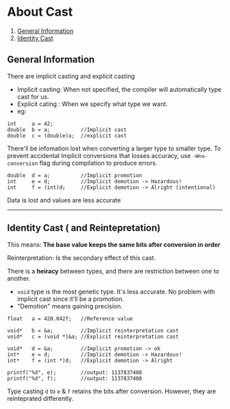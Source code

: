 # About Cast

1. [General Information](#general-info)
2. [Identity Cast](#identity-cast)

## General Information<a name="general-info"></a>

There are implicit casting and explicit casting

- Implicit casting: When not specified, the compiler will automatically type cast for us.
- Explicit cating : When we specify what type we want.
- eg:

```
int 	a = 42;
double	b = a;			//Implicit cast
double 	c = (double)a;	//explicit cast
```

There'll be infomation lost when converting a larger type to smaller type.
To prevent accidental Implicit conversions that losses accuracy, use `-Wno-conversion` flag during compilation to produce errors.

```
double	d = a;			//Implicit promotion
int		e = d;			//Implicit demotion -> Hazardous!
int		f = (int)d; 	//Explicit demotion -> Alright (intentional)
```

Data is lost and values are less accurate

---

## Identity Cast ( and Reintepretation) <a name="identity-cast"></a>

This means: **The base value keeps the same bits after conversion in order**

Reinterpretation: Is the secondary effect of this cast.

There is a **heiracy** between types, and there are restriction between one to another.

- `void` type is the most genetic type. It's less accurate. No problem with implicit cast since it'll be a promotion.
- "Demotion" means gaining precision.

```
float	a = 420.042f;	//Reference value

void*	b = &a;			//Implicit reinterpretation cast
void*	c = (void *)&a;	//Explicit reinterpretation cast

void*	d = &a;			//Implicit promotion -> ok
int*	e = d;			//Implicit demotion -> Hazardous!
int*	f = (int *)d;	//Explicit demotion -> Alright

printf("%d", e);		//output: 1137837408
printf("%d", f);		//output: 1137837408
```

Type casting `d` to `e` & `f` retains the bits after conversion. However, they are reinteprated differently.
